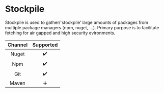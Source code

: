 # Stockpile

Stockpile is used to gather/'stockpile' large amounts of packages from multiple package managers (npm, nuget, ...).
Primary purpose is to facilitate fetching for air gapped and high security evironments.

| Channel       | Supported     |
|:-------------:|:-------------:|
| Nuget    | :heavy_check_mark: |
| Npm      | :heavy_check_mark: |
| Git      | :heavy_check_mark: |
| Maven    | :heavy_plus_sign:  |
